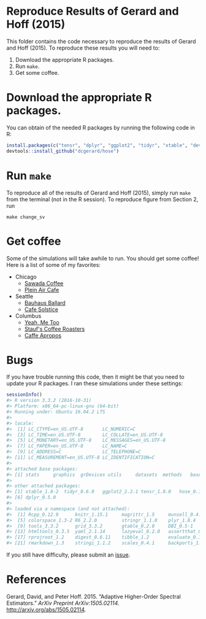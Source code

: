 
<!-- README.md is generated from README.Rmd. Please edit that file -->
Reproduce Results of Gerard and Hoff (2015)
===========================================

This folder contains the code necessary to reproduce the results of Gerard and Hoff (2015). To reproduce these results you will need to:

1.  Download the appropriate R packages.
2.  Run `make`.
3.  Get some coffee.

Download the appropriate R packages.
====================================

You can obtain of the needed R packages by running the following code in R:

``` r
install.packages(c("tensr", "dplyr", "ggplot2", "tidyr", "xtable", "devtools"))
devtools::install_github("dcgerard/hose")
```

Run `make`
==========

To reproduce all of the results of Gerard and Hoff (2015), simply run `make` from the terminal (not in the R session). To reproduce figure from Section 2, run

``` shell
make change_sv
```

Get coffee
==========

Some of the simulations will take awhile to run. You should get some coffee! Here is a list of some of my favorites:

-   Chicago
    -   [Sawada Coffee](https://www.yelp.com/biz/sawada-coffee-chicago)
    -   [Plein Air Cafe](https://www.yelp.com/biz/plein-air-cafe-and-eatery-chicago-2)
-   Seattle
    -   [Bauhaus Ballard](https://www.yelp.com/biz/bauhaus-ballard-seattle)
    -   [Cafe Solstice](https://www.yelp.com/biz/cafe-solstice-seattle)
-   Columbus
    -   [Yeah, Me Too](https://www.yelp.com/biz/yeah-me-too-columbus)
    -   [Stauf's Coffee Roasters](https://www.yelp.com/biz/staufs-coffee-roasters-columbus-2)
    -   [Caffe Apropos](https://www.yelp.com/biz/caff%C3%A9-apropos-columbus-2)

Bugs
====

If you have trouble running this code, then it might be that you need to update your R packages. I ran these simulations under these settings:

``` r
sessionInfo()
#> R version 3.3.2 (2016-10-31)
#> Platform: x86_64-pc-linux-gnu (64-bit)
#> Running under: Ubuntu 16.04.2 LTS
#> 
#> locale:
#>  [1] LC_CTYPE=en_US.UTF-8       LC_NUMERIC=C              
#>  [3] LC_TIME=en_US.UTF-8        LC_COLLATE=en_US.UTF-8    
#>  [5] LC_MONETARY=en_US.UTF-8    LC_MESSAGES=en_US.UTF-8   
#>  [7] LC_PAPER=en_US.UTF-8       LC_NAME=C                 
#>  [9] LC_ADDRESS=C               LC_TELEPHONE=C            
#> [11] LC_MEASUREMENT=en_US.UTF-8 LC_IDENTIFICATION=C       
#> 
#> attached base packages:
#> [1] stats     graphics  grDevices utils     datasets  methods   base     
#> 
#> other attached packages:
#> [1] xtable_1.8-2  tidyr_0.6.0   ggplot2_2.2.1 tensr_1.0.0   hose_0.1.1   
#> [6] dplyr_0.5.0  
#> 
#> loaded via a namespace (and not attached):
#>  [1] Rcpp_0.12.9      knitr_1.15.1     magrittr_1.5     munsell_0.4.3   
#>  [5] colorspace_1.3-2 R6_2.2.0         stringr_1.1.0    plyr_1.8.4      
#>  [9] tools_3.3.2      grid_3.3.2       gtable_0.2.0     DBI_0.5-1       
#> [13] htmltools_0.3.5  yaml_2.1.14      lazyeval_0.2.0   assertthat_0.1  
#> [17] rprojroot_1.2    digest_0.6.11    tibble_1.2       evaluate_0.10   
#> [21] rmarkdown_1.3    stringi_1.1.2    scales_0.4.1     backports_1.0.5
```

If you still have difficulty, please submit an [issue](https://github.com/dcgerard/hose_paper/issues).

References
==========

Gerard, David, and Peter Hoff. 2015. “Adaptive Higher-Order Spectral Estimators.” *ArXiv Preprint ArXiv:1505.02114*. <http://arxiv.org/abs/1505.02114>.
